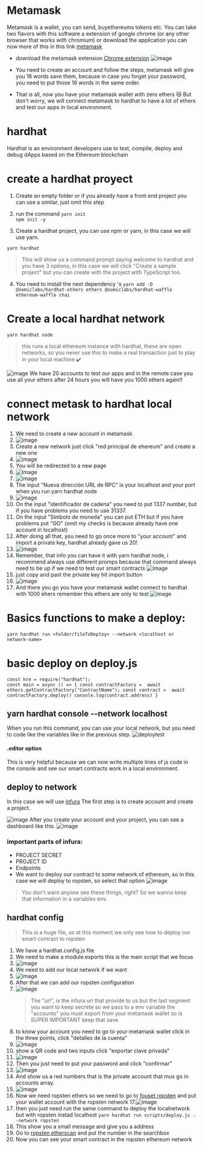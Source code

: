 # Metamask 
Metamask is a wallet, you can send, buyethereums tokens etc. You can take two flavors with this software
a extension of google chrome (or any other browser that works with chromium) or download the application
you can now more of this in this link [metamask](https://metamask.io/) 

- download the metamask extension [Chrome extension](https://chrome.google.com/webstore/detail/metamask/nkbihfbeogaeaoehlefnkodbefgpgknn?hl=es)
  ![image](https://user-images.githubusercontent.com/47333561/175612507-63df1f5a-b6d9-4ef6-8690-3c0878dfc3a8.png)

- You need to create an account and follow the steps, metamask will give you 16 words save them, because in case you forget your password, you need to put those 16 words in the same order.

- That is all, now you have your metamask wallet with zero ethers 😿 But don't worry, we will connect metamask to hardhat to have a lot of ethers and test our apps in local environment.
 
# hardhat 
Hardhat is an environment developers use to test, compile, deploy and debug dApps based on the Ethereum blockchain

# create a hardhat proyect
 1. Create an empty folder or if you already have a front end project you can use a similar, just omit this step

 2. run the command 
    ``yarn init 
    ``  
    ``
      npm init -y
    ``
  3. Create a hardhat project, you can use npm or yarn, in this case we will use yarn.

  ``
   yarn hardhat 
  ``
  >This will show us a command prompt saying welcome to hardhat and you have 3 options, in this case we will click "Create a sample project" but you can create with the project with TypeScript too.

  4. You need to install the next dependency 's
  ``
   yarn add -D @nomiclabs/hardhat-ethers ethers @nomiclabs/hardhat-waffle ethereum-waffle chai
  `` 
# Create a local hardhat network

``
  yarn hardhat node
``
>this runs a local ethereum instance with hardhat, these are open networks, so you never use this to make a real transaction just to play in your local machine :heavy_check_mark:

![image](https://user-images.githubusercontent.com/47333561/175613312-e578261d-0870-4741-b3ca-2cddf1f5e137.png)
We have 20 accounts to test our apps and in the remote case you use all your ethers after 24 hours you will have you 1000 ethers again!!

# connect metask to hardhat local network
 1. We need to create a new account in metamask
 2. ![image](https://user-images.githubusercontent.com/47333561/175614233-cda089a6-bd3c-4e08-8477-72005687e9b4.png)
 3. Create a new network just click "red principal de ehereum" and create a new one
 4. ![image](https://user-images.githubusercontent.com/47333561/175614528-0ab0c736-b399-495a-a9e9-e92028448f23.png)
 5. You will be redirected to a new page
 6. ![image](https://user-images.githubusercontent.com/47333561/175614729-4cad88a3-ff81-4515-94e8-1c294cd3da9e.png)
 7. ![image](https://user-images.githubusercontent.com/47333561/175615218-d1232633-69b0-4368-9199-92c4720c2cdd.png)
 8. The input "Nueva dirección URL de RPC" is your localhost and your port when you run yarn hardhat node
 9. ![image](https://user-images.githubusercontent.com/47333561/175616025-86e7ddbb-6db8-4fb9-9dd2-f306d489df02.png)
 10. On the input "identificador de cadena" you need to put 1337 number, but if you have problems you need to use 31337.
 11. On the input "Símbolo de moneda" you can put ETH but if you have problems put "GO" (omit my checks is because already have one account in localhost)
 12. After doing all that, you need to go once more to "your account" and import a private key, hardhat already gave us 20!
 13. ![image](https://user-images.githubusercontent.com/47333561/175617457-49e1f5b9-947b-4145-8fb1-3659e03f120c.png)
 14. Remember, that info you can have it with yarn hardhat node, i recommend always use different promps because that command always need to be up if we need to test our smart contracts ![image](https://user-images.githubusercontent.com/47333561/175616593-565b084c-b2e9-4269-8569-4de111a1b4a1.png)
 15. just copy and past the private key hit import button
 16. ![image](https://user-images.githubusercontent.com/47333561/175617700-d2e36145-79e5-454d-9412-97dd557e7ec7.png)
 17. And there you go you have your metamask wallet connect to hardhat with 1000 ehers remember this ethers are only to test ![image](https://user-images.githubusercontent.com/47333561/175617839-139c6c95-c2fd-4434-92f0-ea409ef36a2c.png)






 


# Basics functions to make a deploy:
``
 yarn hardhat run <folder/fileToDeploy> --network <localhost or network-name>
``
# basic deploy on deploy.js
``
 const hre = require("hardhat");
``
<br/>
 ``
  const main = async () => {
  const contractFactory =  await ethers.getContractFactory("ContractName");
  const contract =  await contractFactory.deploy()
  console.log(contract.address)
 }
 ``


## yarn hardhat console --network localhost
When you run this command, you can use your local network, but you need to code like the variables like in the previous step.
![deploytest](https://user-images.githubusercontent.com/47333561/174470648-170611f0-2bdc-44a8-8bfa-ffb25de375a1.png)

#### .editor option 
This is very helpful because we can now write multiple lines of js code in the console and see our smart contracts work in a local environment.

## deploy to network 
In this case we will use [infura](https://infura.io/)
The first step is to create account and create a project.

![image](https://user-images.githubusercontent.com/47333561/175654916-482ced23-0268-42af-9d4c-5b09b76efb8e.png)
After you create your account and your project, you can see a dashboard like this.
![image](https://user-images.githubusercontent.com/47333561/175655150-8f1c0457-3fe7-47c3-be4d-1f8329796cd7.png)

### important parts of infura:
- PROJECT SECRET
- PROJECT ID
- Endpoints
- We want to deploy our contract to some network of ethereum, so in this case we will deploy to ropsten, so select that option ![image](https://user-images.githubusercontent.com/47333561/175655984-f2778711-1c95-4bc5-8b5b-513f179f6774.png)
>You don't want anyone see these things, right? So we wanna keep that information in a variables env.

## hardhat config
>This is a huge file, so at this moment we only see how to deploy our smart contract to ropsten 
1. We have a hardhat.config.js file
2. We need to make a module.exports this is the main script that we focus 
3. ![image](https://user-images.githubusercontent.com/47333561/175656327-b37cab79-5ebb-4033-88b0-a46be634790b.png)
4. We need to add our local network if we want
5. ![image](https://user-images.githubusercontent.com/47333561/175656363-89108628-3e7c-45e7-bbef-6730292b902c.png)
6. After that we can add our ropsten configuration
7. ![image](https://user-images.githubusercontent.com/47333561/175656555-98d75945-c8d4-4d7f-a648-ca0dd7cd5de9.png)
   >The "url", is the infura url that provide to us but the last segment you want to keep secrete so we pass to a env variable the "accounts" you must export from your metamask wallet so is SUPER IMPORTANT keep that save
 8. to know your account you need to go to your metamask wallet click in the three points, click "detalles de la cuenta"  
 9. ![image](https://user-images.githubusercontent.com/47333561/175657063-7c419c05-d6a5-4299-86b9-4d61358ad277.png)
 10. show a QR code and two inputs click "exportar clave privada" 
 11. ![image](https://user-images.githubusercontent.com/47333561/175657436-fe47e412-8013-42e3-9770-c7a8d76490a5.png)
 12. Then you just need to put your password and click "confirmar"
 13. ![image](https://user-images.githubusercontent.com/47333561/175657591-631bdee9-5f0c-4f08-ae0e-d950f125d060.png)
 14. And show us a red numbers that is the private account that mus go in accounts array.
 15. ![image](https://user-images.githubusercontent.com/47333561/175657798-a7e6bba6-9ae5-46be-892c-abe90e83e8b9.png)
 16. Now we need ropsten ethers so we need to go to [fouset ropsten](https://faucet.egorfine.com/) and put your wallet account with the ropsten network
 17.![image](https://user-images.githubusercontent.com/47333561/175799955-21752546-561d-483f-b364-626393a9b628.png)
 18. then you just need run the same command to deploy the localnetwork but with ropsten instad localhost 
 ``
 yarn hardhat run scripts/deploy.js --network ropsten
 ``
 19.  This show you a small message and give you a address
 20. Go to [ropsten etherscan](https://ropsten.etherscan.io/) and put the number in the searchbox 
 21. Now you can see your smart contract in the ropsten ethereum network






